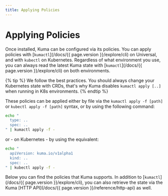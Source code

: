 ```yaml
---
title: Applying Policies
---
```

# Applying Policies

Once installed, Kuma can be configured via its policies. You can apply policies with [`kumactl`](/docs/{{ page.version }}/explore/cli) on Universal, and with `kubectl` on Kubernetes. Regardless of what environment you use, you can always read the latest Kuma state with [`kumactl`](/docs/{{ page.version }}/explore/cli) on both environments.

{% tip %}
We follow the best practices. You should always change your Kubernetes state with CRDs, that's why Kuma disables `kumactl apply [..]` when running in K8s environments.
{% endtip %}

These policies can be applied either by file via the `kumactl apply -f [path]` or `kubectl apply -f [path]` syntax, or by using the following command:

```sh
echo "
  type: ..
  spec: ..
" | kumactl apply -f -
```

or - on Kubernetes - by using the equivalent:

```sh
echo "
  apiVersion: kuma.io/v1alpha1
  kind: ..
  spec: ..
" | kubectl apply -f -
```

Below you can find the policies that Kuma supports. In addition to [`kumactl`](/docs/{{ page.version }}/explore/cli), you can also retrieve the state via the Kuma [HTTP API](/docs/{{ page.version }}/reference/http-api) as well.
